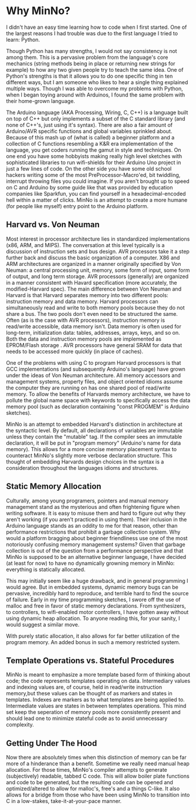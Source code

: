 # Why MinNo?

I didn't have an easy time learning how to code when I first started. One of the largest reasons I had trouble was due to the first language I tried to learn: Python.

Though Python has many strengths, I would not say consistency is not among them. This is a pervasive problem from the language's core mechanics (string methods being in place or returning new strings for example) to how any two given people try to teach the same idea. One of Python's strengths is that it allows you to do one specific thing in ten different ways, but I am someone who likes to hear a single thing explained multiple ways. Though I was able to overcome my problems with Python, when I began toying around with Arduinos, I found the same problem with their home-grown language.

The Arduino language (AKA Processing, Wiring, C, C++) is a language built on top of C++ but only implements a subset of the C standard library (and none of C++'s, just using it's syntax). There are also a fair amount of Arduino/AVR specific functions and global variables sprinkled about. Because of this mash up of (what is called) a beginner platform and a collection of C functions resembling a K&R era implementation of the language, you get coders running the gamut in style and techniques. On one end you have some hobbyists making really high level sketches with sophisticated libraries to run wifi-shields for their Arduino Uno project in just a few lines of code. On the other side you have some old school hackers writing some of the most PreProcessor-Macro'ed, bit twiddling, interrupt throwing files you could imagine. If you aren't brought up to speed on C and Arduino by some guide like that was provided by education companies like Sparkfun, you can find yourself in a hexadecimal-encoded hell within a matter of clicks. MinNo is an attempt to create a more humane (for people like myself) entry point to the Arduino platform.

## Harvard vs. Von Neuman
Most interest in processor architecture lies in standardized implementations (x86, ARM, and MIPS). The conversation at this level typically is a discussion of instruction sets and bus design. AVR processors take it a step further back and discuss the basic organization of a computer. X86 and ARM architectures are organized in a manner originally specified by Von Neuman: a central processing unit, memory, some form of input, some form of output, and long term storage. AVR processors (generally) are organized in a manner consistent with Havard specification (more accurately, the modified-Harvard spec). The main difference between Von Neuman and Harvard is that Harvard separates memory into two different pools: instruction memory and data memory. Harvard processors can simultaneously read and write to both memory pools because they do not share a bus. The two pools don't even need to be structured the same. Often (as is the case with AVR processors), instruction memory is read/write accessible, data memory isn't. Data memory is often used for long-term, initialization data: tables, addresses, arrays, keys, and so on. Both the data and instruction memory pools are implemented as EPROM/Flash storage . AVR processors have general SRAM for data that needs to be accessed more quickly (in place of caches).

One of the problems with using C to program Harvard processors is that GCC implementations (and subsequently Arduino's language) have grown under the ideas of Von Neuman architecture. All memory accessors and management systems, property files, and object oriented idioms assume the computer they are running on has one shared pool of read/write memory. To allow the benefits of Harvards memory architecture, we have to pollute the global name space with keywords to specifically access the data memory pool (such as declaration containing "const PROGMEM" is Arduino sketches).

MinNo is an attempt to embedded Harvard's  distinction in architecture at the syntactic level. By default, all declarations of variables are immutable unless they contain the "mutable" tag. If the compiler sees an immutable declaration, it will be put in "program memory" (Arduino's name for data memory). This allows for a more concise memory placement syntax to counteract MinNo's slightly more verbose declaration structure. This thought of embedding Harvards design choices in the syntax is a consideration throughout the languages idioms and structures.

## Static Memory Allocation
Culturally, among young programers, pointers and manual memory management stand as the mysterious and often frightening figure when writing software. It is easy to misuse them and hard to figure out why they aren't working (if you aren't practiced in using them). Their inclusion in the Arduino language stands as an oddity to me for that reason, other than performance restrictions that prohibit a garbage collection system. Why would a platform bragging about beginner friendliness use one of the most notoriously confusing memory management systems? Given that garbage collection is out of the question from a performance perspective and that MinNo is supposed to be an alternative beginner language, I have decided (at least for now) to have no dynamically growning memory in MinNo: everything is statically allocated.

This may initially seem like a huge drawback, and in general programming I would agree. But in embedded systems, dynamic memory bugs can be pervasive, incredibly hard to reproduce, and terrible hard to find the source of failure. Early in my time programming sketches, I swore off the use of malloc and free in favor of static memory declarations. From synthesizers, to controllers, to wifi-enabled motor controllers, I have gotten away without using dynamic heap allocation. To anyone reading this, for your sanity, I would suggest a similar move.

With purely static allocation, it also allows for far better utilization of the program memory. An added bonus in such a memory restricted system. 

## Template Operations vs. Stateful Procedures
MinNo is meant to emphasize a more template based form of thinking about code; the code represents templates operating on data. Intermediary values and indexing values are, of course, held in read/write instruction memory,but these values can be thought of as markers and states in templates. Indexes are markers as to what templates are being applied to. Intermediate values are states in between templates operations. This mind set keep the seperation of memory pools more consistently present and should lead one to minimize stateful code as to avoid unnecessary complexity.

## Getting Under The Hood
Now there are absolutely times when this distinction of memory can be far more of a hinderance than a benefit. Sometime we really need manual heap allocation. For those times, MinNo's compiler attempts to generate (subjectively) readable, tabbed C code. This will allow boiler plate functions and code to be generated, but the resulting code can be opened and optimized/altered to allow for malloc's, free's and a things C-like. It also allows for a bridge from those who have been using MinNo to transition into C in a low-stakes, take-it-at-your-pace manner.
